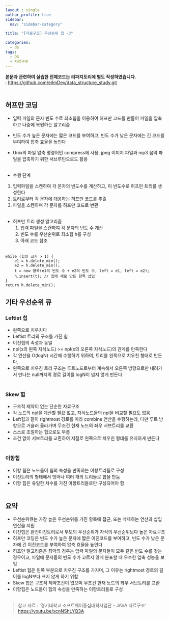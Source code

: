 ```yaml
---
layout : single
author_profile: true
sidebar: 
  nav: "sidebar-category"

title: "[자료구조] 우선순위 힙 -3"

categories:
  - ds
tags:
  - DS
  - 자료구조
---
```


**본문과 관련하여 실습한 전체코드는 리파지토리에 별도 작성하였습니다.**<br>
: https://github.com/ejImDev/data_structure_study.git<br><br>
## 허프만 코딩
- 입력 파일의 문자 빈도 수로 최소힙을 이용하여 허프만 코드를 만들어 파일을 압축하고 나중에 복원하는 알고리즘<br>
- 빈도 수가 높은 문자에는 짧은 코드를 부여하고, 빈도 수가 낮은 문자에는 긴 코드를 부여하여 압축 효율을 높인다<br>
- Unix의 파일 압축 명령어인 compress에 사용. jpeg 이미지 파일과 mp3 음악 파일을 압축하기 위한 서브루틴으로도 활용<br><br>

- 수행 단계<br>
1. 입력파일을 스캔하여 각 문자의 빈도수를 계산하고, 이 빈도수로 허프만 트리를 생성한다<br>
2. 트리로부터 각 문자에 대응하는 허프만 코드를 추출<br>
3. 파일을 스캔하며 각 문자를 허프만 코드로 변환<br><br>

- 허프만 트리 생성 알고리즘<br>
	1) 입력 파일을 스캔하여 각 문자의 빈도 수 계산<br>
	2) 빈도 수를 우선순위로 최소힙 h를 구성<br>
	3) 아래 코드 참조<br><br>
```
while (힙의 크기 > 1) {
	e1 = h.delete_min();
	e2 = h.delete_min();
	t = new 항목(e1의 빈도 수 + e2의 빈도 수, left = e1, left = e2);
	h.insert(t); // 힙에 새로 만든 항목 삽입
}
return h.delete_min();
```

## 기타 우선순위 큐
### Leftist 힙
- 왼쪽으로 치우치다<br>
- Leftist 트리의 구조를 가진 힙<br>
- 이진힙의 속성과 동일 <br>
- npl(x의 왼쪽 자식노드) >= npl(x의 오른쪽 자식노드)의 관계를 만족한다<br>
- 각 연산을 O(logN) 시간에 수행하기 위하여, 트리를 왼쪽으로 치우친 형태로 만든다.<br>
- 왼쪽으로 치우친 트리 구조는 루트노드로부터 계속해서 오른쪽 방향으로만 내려가서 만나는 null까지의 경로 길이를 logN이 넘지 않게 만든다<br><br>

### Skew 힙
- 구조적 제약이 없는 단순한 자료구조<br>
- 각 노드의 npl을 계산할 필요 없고, 자식노드들의 npl을 비교할 필요도 없음<br>
- Left힙과 같이 rightmost 경로를 따라 combine 연산을 수행하는데, 다만 루트 방향으로 거슬러 올라가며 무조건 현재 노드의 좌우 서브트리를 교환<br>
- 스스로 조절하는 힙으로도 부름<br>
- 조건 없이 서브트리를 교환하여 저절로 왼쪽으로 치우친 형태를 유지하게 만든다<br><br>

### 이항힙
- 이항 힙은 노드들이 힙의 속성을 만족하는 이항트리들로 구성<br>
- 이진트리의 형태에서 벗어나 여러 개의 트리들로 힙을 만듬<br>
- 이항 힙은 유일한 차수를 가진 이항트리들로만 구성되어야 함<br><br>

## 요약
- 우선순위큐는 가장 높은 우선순위를 가진 항목에 접근, 또는 삭제하는 연산과 삽입 연산을 지원<br>
- 이진힙은 완전이진트리로서 부모의 우선순위가 자식의 우선순위보다 높은 자료구조<br>
- 허프만 코딩은 빈도 수가 높은 문자에 짧은 이진코드를 부여하고, 빈도 수가 낮은 문자에 긴 이진코드를 부여하여 압축 효율을 높인다<br>
- 허프만 알고리즘은 최악의 경우는 입력 파일의 문자들이 모두 같은 빈도 수를 갖는 경우이고, 파일에 문자들의 빈도 수가 고르지 않게 분포할 때 우수한 압축 성능을 보임<br>
- Leftist 힙은 왼쪽 부분으로 치우친 구조를 가지며, 그 이유는 rightmost 경로의 길이를 logN보다 크지 않게 하기 위함<br>
- Skew 힙은 구조적 제약조건이 없으며 무조건 현재 노드의 좌우 서브트리를 교환<br>
- 이항힙은 노드들이 힙의 속성을 만족하는 이항트리들로 구성 <br><br>

> 참고 자료 : '경기대학교 소프트웨어중심대학사업단 - JAVA 자료구조' https://youtu.be/xcnNShLYQ3A
